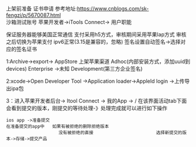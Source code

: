 上架前准备
证书申请  参考地址:https://www.cnblogs.com/sk-fengzi/p/5670087.html  
沙箱测试账号  苹果开发者->iTools Connect-> 用户职能



保证服务器能够美国正常通信
支付采用h5方式，审核期间采用苹果Iap方式  审核之后切换为苹果支付
ipv6正常(3.15是兼容的，忽略)
签名设置自动签名->选择对应的签名证书

1:Archive->export-> 
	AppStore  上架苹果渠道
	Adhoc(内部安装方式，添加uuid到devices)
	Enterprise ->未知
	Development(第三方企业签名)
	


2:xcode->Open Developer Tool ->Application loader->AppleId login ->上传导出ipa包

3：进入苹果开发者后台-> Itool Connect -> 我的App -> /
	在该界面活动tab下面 会看到提交的版本，刚提交的等待处理-》处理完成就可以进行如下操作
	
	ios app ->准备提交
	在准备提交的app中   如果有被拒绝的删除拒绝版本  
						没有被拒绝的直接						选择新提交的版本->存储->提交产品
   